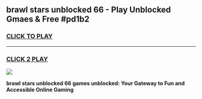 
## brawl stars unblocked 66 - Play Unblocked Gmaes & Free #pd1b2
<h3>
<a href="https://news.freeplayer.one?title=brawl_stars_unblocked_66&ref=03M">CLICK TO PLAY</a></h3>
<hr>

<h3>
<a href="https://news.freeplayer.one?title=brawl_stars_unblocked_66&ref=03M">CLICK 2 PLAY</a>
  
</h3>

<a href="https://news.freeplayer.one?title=brawl_stars_unblocked_66&ref=03M"><img src="https://clearcache.store/games.png"></a>


**brawl stars unblocked 66 games unblocked: Your Gateway to Fun and Accessible Online Gaming**
